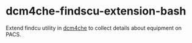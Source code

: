 # dcm4che-findscu-extension-bash
Extend findcu utility in [dcm4che](https://github.com/dcm4che/dcm4che) to collect details about equipment on PACS.
